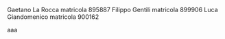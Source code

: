 Gaetano La Rocca matricola 895887
Filippo Gentili matricola 899906
Luca Giandomenico matricola 900162

aaa
